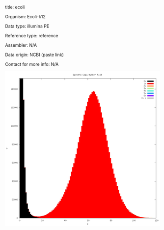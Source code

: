 
title: ecoli

Organism: Ecoli-k12

Data type: illumina PE

Reference type: reference 

Assembler: N/A

Data origin: NCBI (paste link)

Contact for more info: N/A


![reference ecoli vs pe](ecoli_vs_pe-main.mx.spectra-cn.png)
